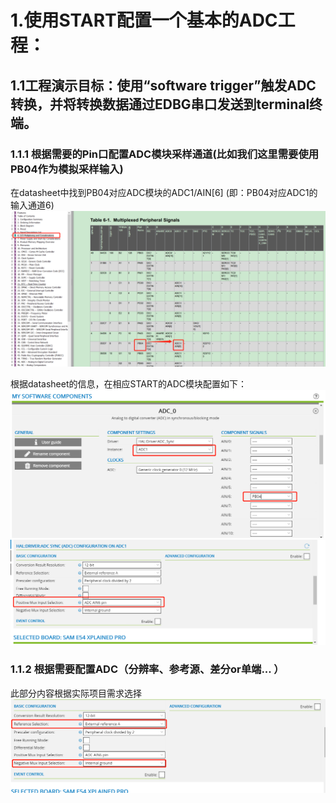 # 1.使用START配置一个基本的ADC工程：
## 1.1工程演示目标：使用“software trigger”触发ADC转换，并将转换数据通过EDBG串口发送到terminal终端。
### 1.1.1 根据需要的Pin口配置ADC模块采样通道(比如我们这里需要使用PB04作为模拟采样输入)
在datasheet中找到PB04对应ADC模块的ADC1/AIN[6] (即：PB04对应ADC1的输入通道6)
![image](https://github.com/yuchengstudio/cortex-M/blob/master/cortex-M4/SAME54/picture_resouce/SAME54_ADC_001.png)

根据datasheet的信息，在相应START的ADC模块配置如下：
![image](https://github.com/yuchengstudio/cortex-M/blob/master/cortex-M4/SAME54/picture_resouce/SAME54_ADC_002.png)
![image](https://github.com/yuchengstudio/cortex-M/blob/master/cortex-M4/SAME54/picture_resouce/SAME54_ADC_003.png)

### 1.1.2 根据需要配置ADC（分辨率、参考源、差分or单端... ）
此部分内容根据实际项目需求选择
![image](https://github.com/yuchengstudio/cortex-M/blob/master/cortex-M4/SAME54/picture_resouce/SAME54_ADC_004.png)
